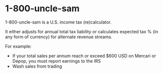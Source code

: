 # 1-800-uncle-sam

1-800-uncle-sam is a U.S. income tax (re)calculator. 

It either adjusts for annual total tax liability or calculates expected tax % (in any form of currency) for alternate revenue streams.

For example:
- If your total sales per annum reach or exceed $600 USD on Mercari or Depop, you must report earnings to the IRS
- Wash sales from trading
